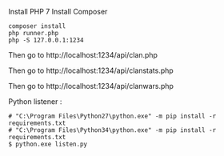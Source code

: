 Install PHP 7
Install Composer



```
composer install
php runner.php
php -S 127.0.0.1:1234
```

Then go to http://localhost:1234/api/clan.php

Then go to http://localhost:1234/api/clanstats.php

Then go to http://localhost:1234/api/clanwars.php


Python listener :
```
# "C:\Program Files\Python27\python.exe" -m pip install -r requirements.txt
# "C:\Program Files\Python34\python.exe" -m pip install -r requirements.txt
$ python.exe listen.py
```